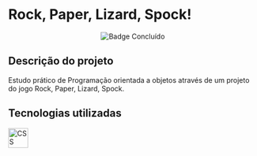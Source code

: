 # Rock, Paper, Lizard, Spock!

<p align="center">
 <img alt="Badge Concluído" src="https://img.shields.io/badge/STATUS-EM%20DESENVOLVIMENTO-brightgreen">
</p>

## Descrição do projeto

Estudo prático de Programação orientada a objetos através de um projeto do jogo Rock, Paper, Lizard, Spock.

## Tecnologias utilizadas

<img src="https://cdn.jsdelivr.net/gh/devicons/devicon/icons/python/python-original.svg" alt="CSS" width="40" height="40" />
